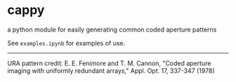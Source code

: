# cappy
a python module for easily generating common coded aperture patterns

See `examples.ipynb` for examples of use.

---

URA pattern credit: E. E. Fenimore and T. M. Cannon, "Coded aperture imaging with uniformly redundant arrays," Appl. Opt. 17, 337-347 (1978)